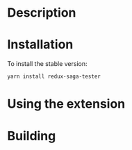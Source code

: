 # Description

# Installation

To install the stable version:

```
yarn install redux-saga-tester
```

# Using the extension

# Building

